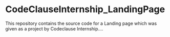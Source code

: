# CodeClauseInternship_LandingPage
This repository contains the source code for a Landing page which was given as a project by Codeclause Internship....
